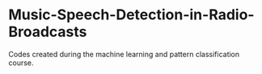 # Music-Speech-Detection-in-Radio-Broadcasts

Codes created during the machine learning and pattern classification course.
